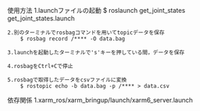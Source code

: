 使用方法
    1.launchファイルの起動
        $ roslaunch get_joint_states get_joint_states.launch

    2.別のターミナルでrosbagコマンドを用いてtopicデータを保存
        $ rosbag record /**** -O data.bag

    3.launchを起動したターミナルで's'キーを押している間，データを保存

    4.rosbagをCtrl+Cで停止

    5.rosbagで取得したデータをcsvファイルに変換
        $ rostopic echo -b data.bag -p /**** > data.csv


依存関係
    1.xarm_ros/xarm_bringup/launch/xarm6_server.launch
